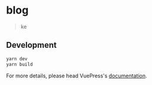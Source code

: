 # blog

> ke

## Development

```bash
yarn dev
yarn build
```

For more details, please head VuePress's [documentation](https://v1.vuepress.vuejs.org/).


